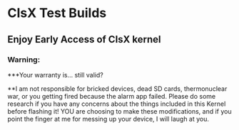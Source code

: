 # CIsX Test Builds
## Enjoy Early Access of CIsX kernel

### Warning:
***Your warranty is... still valid?

**I am not responsible for bricked devices, dead SD cards,
thermonuclear war, or you getting fired because the alarm app failed. Please
do some research if you have any concerns about the things included in this Kernel
before flashing it! YOU are choosing to make these modifications, and if
you point the finger at me for messing up your device, I will laugh at you.
